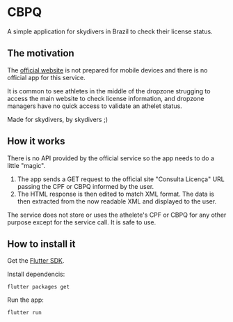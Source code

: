 # CBPQ

A simple application for skydivers in Brazil to check their license status.

## The motivation

The [official website](www.cbpq.org.br) is not prepared for mobile devices and there is no official app for this service.

It is common to see athletes in the middle of the dropzone strugging to access the main website to check license information, and dropzone managers have no quick access to validate an athelet status.

Made for skydivers, by skydivers ;)

## How it works

There is no API provided by the official service so the app needs to do a little "magic".

1. The app sends a GET request to the official site "Consulta Licença" URL passing the CPF or CBPQ informed by the user.
2. The HTML response is then edited to match XML format. The data is then extracted from the now readable XML and displayed to the user.

The service does not store or uses the athelete's CPF or CBPQ for any other purpose except for the service call. It is safe to use.

## How to install it

Get the [Flutter SDK](https://flutter.dev/docs/get-started/install).

Install dependencis:

```
flutter packages get
```

Run the app:

```
flutter run
```
